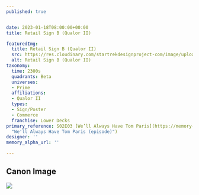 ```yaml
---
published: true


date: 2023-01-18T08:00:00+00:00
title: Retail Sign B (Qualor II)

featuredImg:
  title: Retail Sign B (Qualor II)
  src: https://res.cloudinary.com/startrekdesignproject-com/image/upload/v1674087537/Retail-Sign-B-Qualor.png
  alt: Retail Sign B (Qualor II)
taxonomy:
  time: 2300s
  quadrants: Beta
  universes:
  - Prime
  affiliations:
  - Qualor II
  types:
  - Sign/Poster
  - Commerce
  franchise: Lower Decks
primary_reference: S02E03 [We’ll Always Have Tom Paris](https://memory-alpha.fandom.com/wiki/We%27ll_Always_Have_Tom_Paris_(episode)
  "We'll Always Have Tom Paris (episode)")
designer: ''
memory_alpha_url: ''

---
```

## Canon Image

![](https://res.cloudinary.com/startrekdesignproject-com/image/upload/v1674087538/Retail-Sign-B-C-D-Qualor_LDS-2x5-1a.jpg)